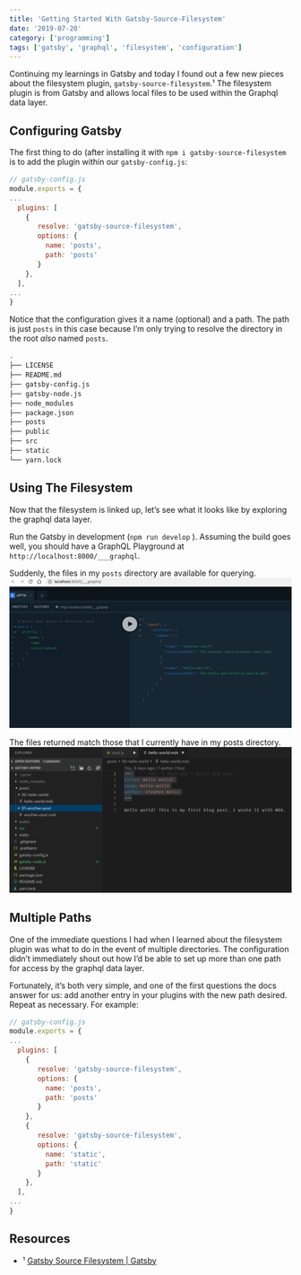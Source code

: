 ```yaml
---
title: 'Getting Started With Gatsby-Source-Filesystem'
date: '2019-07-20'
category: ['programming']
tags: ['gatsby', 'graphql', 'filesystem', 'configuration']
---
```

Continuing my learnings in Gatsby and today I found out a few new pieces about the filesystem plugin, `gatsby-source-filesystem`.¹ The filesystem plugin is from Gatsby and allows local files to be used within the Graphql data layer.

## Configuring Gatsby
The first thing to do (after installing it with `npm i gatsby-source-filesystem` is to add the plugin within our `gatsby-config.js`:
``` javascript
// gatsby-config.js
module.exports = {
...
  plugins: [
    {
       resolve: 'gatsby-source-filesystem',
       options: {
         name: 'posts',
         path: 'posts'
       }
    },
  ],
...
}
```
Notice that the configuration gives it a name (optional) and a path. The path is just `posts` in this case because I’m only trying to resolve the directory in the root _also_ named `posts`.
```zsh
.
├── LICENSE
├── README.md
├── gatsby-config.js
├── gatsby-node.js
├── node_modules
├── package.json
├── posts
├── public
├── src
├── static
└── yarn.lock
```

## Using The Filesystem
Now that the filesystem is linked up, let’s see what it looks like by exploring the graphql data layer.

Run the Gatsby in development (`npm run develop` ). Assuming the build goes well, you should have a GraphQL Playground at `http://localhost:8000/___graphql`.

Suddenly, the files in my `posts` directory are available for querying.
![](./gatsby-graphql-playground-files.png)

The files returned match those that I currently have in my posts directory.
![](./gatsby-project-directory.png)

## Multiple Paths
One of the immediate questions I had when I learned about the filesystem plugin was what to do in the event of multiple directories. The configuration didn’t immediately shout out how I’d be able to set up more than one path for access by the graphql data layer.

Fortunately, it’s both very simple, and one of the first questions the docs answer for us: add another entry in your plugins with the new path desired. Repeat as necessary. For example:
``` javascript
// gatsby-config.js
module.exports = {
...
  plugins: [
    {
       resolve: 'gatsby-source-filesystem',
       options: {
         name: 'posts',
         path: 'posts'
       }
    },
    {
       resolve: 'gatsby-source-filesystem',
       options: {
         name: 'static',
         path: 'static'
       }
    },
  ],
...
}
```


## Resources
* ¹ [Gatsby Source Filesystem | Gatsby](https://www.gatsbyjs.org/packages/gatsby-source-filesystem/#how-to-use)
